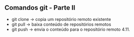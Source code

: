 ## Comandos git - Parte II
- git clone -> copia um repositório remoto existente
- git pull -> baixa conteúdo de repositórios remotos
- git push -> envia o conteúdo para o repositório remoto
4.11.